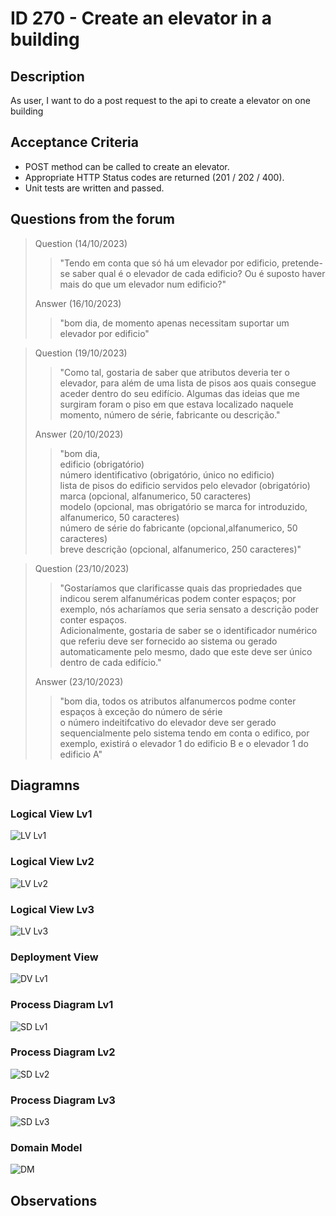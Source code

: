 # ID 270 - Create an elevator in a building

## Description
As user, I want to do a post request to the api to create a elevator on one building

## Acceptance Criteria

* POST method can be called to create an elevator.
* Appropriate HTTP Status codes are returned (201 / 202 / 400).
* Unit tests are written and passed.

## Questions from the forum

> 
> Question (14/10/2023)
> > "Tendo em conta que só há um elevador por edificio, pretende-se saber qual é o elevador de cada edificio? Ou é suposto haver mais do que um elevador num edificio?" <br>
>
> Answer (16/10/2023)
> > "bom dia, de momento apenas necessitam suportar um elevador por edificio" <br>

> Question (19/10/2023)
> > "Como tal, gostaria de saber que atributos deveria ter o elevador, para além de uma lista de pisos aos quais consegue aceder dentro do seu edifício. Algumas das ideias que me surgiram foram o piso em que estava localizado naquele momento, número de série, fabricante ou descrição." <br>
>
> Answer (20/10/2023)
> > "bom dia, <br>
edificio (obrigatório) <br>
número identificativo (obrigatório, único no edificio) <br>
lista de pisos do edificio servidos pelo elevador (obrigatório) <br>
marca (opcional, alfanumerico, 50 caracteres)<br>
modelo (opcional, mas obrigatório se marca for introduzido, alfanumerico, 50 caracteres)<br>
número de série do fabricante (opcional,alfanumerico, 50 caracteres)<br>
breve descrição (opcional, alfanumerico, 250 caracteres)" <br>

> Question (23/10/2023)
> > "Gostaríamos que clarificasse quais das propriedades que indicou serem alfanuméricas podem conter espaços; por exemplo, nós acharíamos que seria sensato a descrição poder conter espaços. <br>
Adicionalmente, gostaria de saber se o identificador numérico que referiu deve ser fornecido ao sistema ou gerado automaticamente pelo mesmo, dado que este deve ser único dentro de cada edifício." <br>
>
> Answer (23/10/2023)
> > "bom dia,
todos os atributos alfanumercos podme conter espaços à exceção do número de série <br>
o número indeitifcativo do elevador deve ser gerado sequencialmente pelo sistema tendo em conta o edifico, por exemplo, existirá o elevador 1 do edificio B e o elevador 1 do edificio A" <br>


## Diagramns

### Logical View Lv1
![LV Lv1](../../diagrams/level1/Logical%20View%20Lv1.svg)

### Logical View Lv2
![LV Lv2](../../diagrams/level2/Logical%20View%20Lv2.svg)

### Logical View Lv3
![LV Lv3](../../diagrams/level3/Logical%20View%20Lv3%20(Campus%20Management).svg)

### Deployment View
![DV Lv1](../../diagrams/Deployment%20View.svg)

### Process Diagram Lv1
![SD Lv1](./SD%20Lv1.svg)

### Process Diagram Lv2
![SD Lv2](./SD%20Lv2.svg)

### Process Diagram Lv3
![SD Lv3](./SD%20Lv3.svg)

### Domain Model
![DM](../../diagrams/DM.png)

## Observations